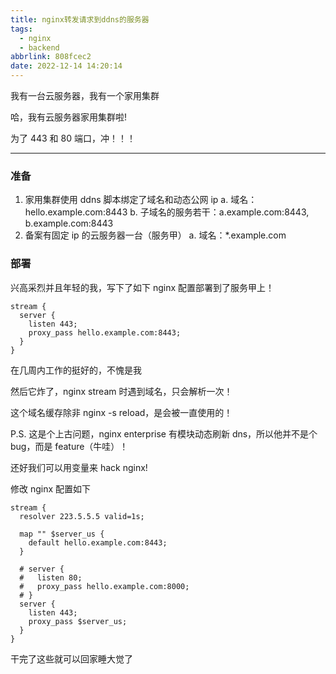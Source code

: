 ```yaml
---
title: nginx转发请求到ddns的服务器
tags: 
  - nginx
  - backend
abbrlink: 808fcec2
date: 2022-12-14 14:20:14
---
```


我有一台云服务器，我有一个家用集群

哈，我有云服务器家用集群啦!

为了 443 和 80 端口，冲！！！

---

### 准备

1. 家用集群使用 ddns 脚本绑定了域名和动态公网 ip
  a. 域名：hello.example.com:8443
  b. 子域名的服务若干：a.example.com:8443, b.example.com:8443
2. 备案有固定 ip 的云服务器一台（服务甲）
  a. 域名：*.example.com

### 部署

兴高采烈并且年轻的我，写下了如下 nginx 配置部署到了服务甲上！

```nginx
stream {
  server {
    listen 443;
    proxy_pass hello.example.com:8443;
  }
}
```

在几周内工作的挺好的，不愧是我

然后它炸了，nginx stream 时遇到域名，只会解析一次！

这个域名缓存除非 nginx -s reload，是会被一直使用的！

P.S. 这是个上古问题，nginx enterprise 有模块动态刷新 dns，所以他并不是个 bug，而是 feature（牛哇）！

还好我们可以用变量来 hack nginx!

修改 nginx 配置如下

```nginx
stream {
  resolver 223.5.5.5 valid=1s;

  map "" $server_us {
    default hello.example.com:8443;
  }

  # server {
  #   listen 80;
  #   proxy_pass hello.example.com:8000;
  # }
  server {
    listen 443;
    proxy_pass $server_us;
  }
}
```

干完了这些就可以回家睡大觉了
